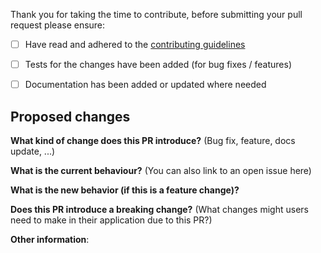 Thank you for taking the time to contribute, before submitting your pull request please ensure:
- [ ] Have read and adhered to the [contributing guidelines](CONTRIBUTING.md)
- [ ] Tests for the changes have been added (for bug fixes / features)
- [ ] Documentation has been added or updated where needed


## Proposed changes

**What kind of change does this PR introduce?** (Bug fix, feature, docs update, ...)


**What is the current behaviour?** (You can also link to an open issue here)


**What is the new behavior (if this is a feature change)?**


**Does this PR introduce a breaking change?** (What changes might users need to make in their application due to this PR?)


**Other information**:
